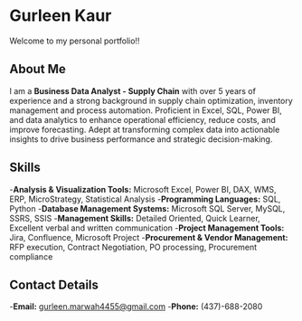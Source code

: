 # **Gurleen Kaur**
Welcome to my personal portfolio!!

## **About Me**
I am a **Business Data Analyst - Supply Chain** with over 5 years of experience and a strong background in supply chain optimization, inventory management and process automation. Proficient in Excel, SQL, Power BI, and data analytics to enhance operational efficiency, reduce costs, and improve forecasting. Adept at transforming complex data into actionable insights to drive business performance and strategic decision-making.

## **Skills**
-**Analysis & Visualization Tools:** Microsoft Excel, Power BI, DAX, WMS, ERP, MicroStrategy, Statistical Analysis
-**Programming Languages:** SQL, Python
-**Database Management Systems:** Microsoft SQL Server, MySQL, SSRS, SSIS
-**Management Skills:** Detailed Oriented, Quick Learner, Excellent verbal and written communication
-**Project Management Tools:** Jira, Confluence, Microsoft Project
-**Procurement & Vendor Management:** RFP execution, Contract Negotiation, PO processing, Procurement compliance

## **Contact Details**
-**Email:** gurleen.marwah4455@gmail.com
-**Phone:** (437)-688-2080
